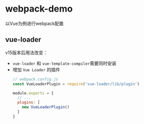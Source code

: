 # webpack-demo
以Vue为例进行webpack配置
## vue-loader 
v15版本后用法改变：
- `vue-loader` 和 `vue-template-compiler`需要同时安装
- 增加 `Vue Loader` 的插件
  ```js
  // webpack.config.js
  const VueLoaderPlugin = require('vue-loader/lib/plugin')

  module.exports = {
    // ...
    plugins: [
      new VueLoaderPlugin()
    ]
  }
```